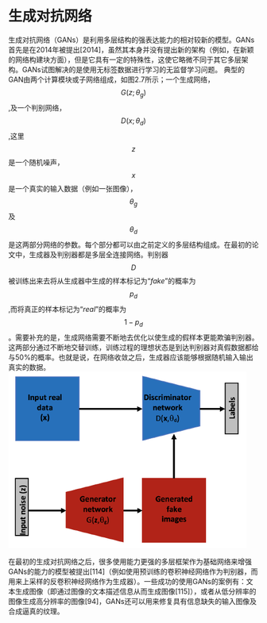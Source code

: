 # 生成对抗网络
生成对抗网络（GANs）是利用多层结构的强表达能力的相对较新的模型。GANs首先是在2014年被提出[2014]，虽然其本身并没有提出新的架构（例如，在新颖的网络构建块方面），但是它具有一定的特殊性，这使它略微不同于其它多层架构。GANs试图解决的是使用无标签数据进行学习的无监督学习问题。
典型的GAN由两个计算模块或子网络组成，如图2.7所示；一个生成网络，$$G\left(z;\theta_{g}\right)$$,及一个判别网络，$$D\left(x;\theta_{d}\right)$$,这里$$z$$是一个随机噪声，$$x$$是一个真实的输入数据（例如一张图像），$$\theta_{g}$$及$$\theta_{d}$$是这两部分网络的参数。每个部分都可以由之前定义的多层结构组成。在最初的论文中，生成器及判别器都是多层全连接网络。判别器$$D$$被训练出来去将从生成器中生成的样本标记为“_fake_”的概率为$$p_{d}$$,而将真正的样本标记为“_real_”的概率为$$1-p_{d}$$。需要补充的是，生成网络需要不断地去优化以使生成的假样本更能欺骗判别器。这两部分通过不断地交替训练，训练过程的理想状态是到达判别器对真假数据都给与50%的概率。也就是说，在网络收敛之后，生成器应该能够根据随机输入输出真实的数据。
![](/assets/gans.png)

在最初的生成对抗网络之后，很多使用能力更强的多层框架作为基础网络来增强GANs的能力的模型被提出[114]（例如使用预训练的卷积神经网络作为判别器，而用来上采样的反卷积神经网络作为生成器）。一些成功的使用GANs的案例有：文本生成图像（即通过图像的文本描述信息从而生成图像[115]），或者从低分辨率的图像生成高分辨率的图像[94]，GANs还可以用来修复具有信息缺失的输入图像及合成逼真的纹理。